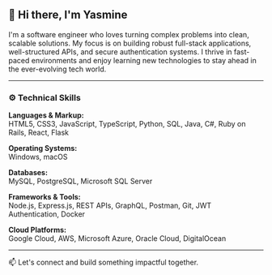 ## 👋 Hi there, I'm Yasmine

I'm a software engineer who loves turning complex problems into clean, scalable solutions. My focus is on building robust full-stack applications, well-structured APIs, and secure authentication systems. I thrive in fast-paced environments and enjoy learning new technologies to stay ahead in the ever-evolving tech world.

---

### ⚙️ Technical Skills

**Languages & Markup:**  
HTML5, CSS3, JavaScript, TypeScript, Python, SQL, Java, C#, Ruby on Rails, React, Flask

**Operating Systems:**  
Windows, macOS

**Databases:**  
MySQL, PostgreSQL, Microsoft SQL Server

**Frameworks & Tools:**  
Node.js, Express.js, REST APIs, GraphQL, Postman, Git, JWT Authentication, Docker

**Cloud Platforms:**  
Google Cloud, AWS, Microsoft Azure, Oracle Cloud, DigitalOcean

---

📫 Let's connect and build something impactful together.
